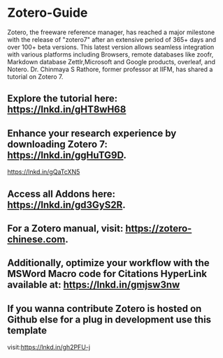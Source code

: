 # Zotero-Guide

Zotero, the freeware reference manager, has reached a major milestone with the release of "zotero7" after an extensive period of 365+ days and over 100+ beta versions. This latest version allows seamless integration with various platforms including Browsers, remote databases like zoofr, Markdown database Zettlr,Microsoft and Google products, overleaf, and Notero. Dr. Chinmaya S Rathore, former professor at IIFM, has shared a tutorial on Zotero 7. 

## Explore the tutorial here: https://lnkd.in/gHT8wH68

## Enhance your research experience by downloading Zotero 7: https://lnkd.in/ggHuTG9D. 
https://lnkd.in/gQaTcXN5

## Access all Addons here: https://lnkd.in/gd3GyS2R. 

## For a Zotero manual, visit: https://zotero-chinese.com. 

## Additionally, optimize your workflow with the MSWord Macro code for Citations HyperLink available at: https://lnkd.in/gmjsw3nw

## If you wanna contribute Zotero is hosted on Github else for a plug in development use this template
 visit:https://lnkd.in/gh2PFU-j 

